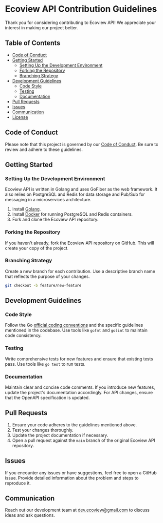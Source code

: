 # Ecoview API Contribution Guidelines

Thank you for considering contributing to Ecoview API! We appreciate your interest in making our project better.

## Table of Contents

- [Code of Conduct](#code-of-conduct)
- [Getting Started](#getting-started)
  - [Setting Up the Development Environment](#setting-up-the-development-environment)
  - [Forking the Repository](#forking-the-repository)
  - [Branching Strategy](#branching-strategy)
- [Development Guidelines](#development-guidelines)
  - [Code Style](#code-style)
  - [Testing](#testing)
  - [Documentation](#documentation)
- [Pull Requests](#pull-requests)
- [Issues](#issues)
- [Communication](#communication)
- [License](#license)

## Code of Conduct

Please note that this project is governed by our [Code of Conduct](link/to/code-of-conduct.md). Be sure to review and adhere to these guidelines.

## Getting Started

### Setting Up the Development Environment

Ecoview API is written in Golang and uses GoFiber as the web framework. It also relies on PostgreSQL and Redis for data storage and Pub/Sub for messaging in a microservices architecture.

1. Install [Golang](https://golang.org/doc/install).
2. Install [Docker](https://www.docker.com/get-started) for running PostgreSQL and Redis containers.
3. Fork and clone the Ecoview API repository.

### Forking the Repository

If you haven't already, fork the Ecoview API repository on GitHub. This will create your copy of the project.

### Branching Strategy

Create a new branch for each contribution. Use a descriptive branch name that reflects the purpose of your changes.

```bash
git checkout -b feature/new-feature
```

## Development Guidelines

### Code Style

Follow the Go [official coding conventions](https://golang.org/doc/effective_go.html) and the specific guidelines mentioned in the codebase. Use tools like `gofmt` and `golint` to maintain code consistency.

### Testing

Write comprehensive tests for new features and ensure that existing tests pass. Use tools like `go test` to run tests.

### Documentation

Maintain clear and concise code comments. If you introduce new features, update the project's documentation accordingly. For API changes, ensure that the OpenAPI specification is updated.

## Pull Requests

1. Ensure your code adheres to the guidelines mentioned above.
2. Test your changes thoroughly.
3. Update the project documentation if necessary.
4. Open a pull request against the `main` branch of the original Ecoview API repository.

## Issues

If you encounter any issues or have suggestions, feel free to open a GitHub issue. Provide detailed information about the problem and steps to reproduce it.

## Communication

Reach out our development team at [dev.ecoview@gmail.com](mailto:dev.ecoview@gmail.com) to discuss ideas and ask questions.
